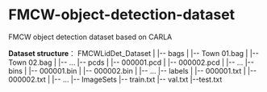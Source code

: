 # FMCW-object-detection-dataset
FMCW object detection dataset based on CARLA

**Dataset structure**：
FMCWLidDet_Dataset
 |
 |-- bags
 |    |-- Town 01.bag
 |    |-- Town 02.bag
 |    |-- ...
 |-- pcds
 |    |-- 000001.pcd
 |    |-- 000002.pcd
 |    |-- ...
 |-- bins
 |    |-- 000001.bin
 |    |-- 000002.bin
 |    |-- ...
 |-- labels
 |    |-- 000001.txt
 |    |-- 000002.txt
 |    |-- ...
 |-- ImageSets
      |-- train.txt
      |-- val.txt
      |--test.txt


